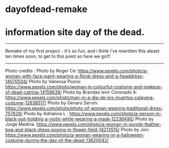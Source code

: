 # dayofdead-remake
<h1>information site day of the dead. </h1>

<hr>
<p>Remake of my first project - it's so fun, and i think i've rewritten this aleast ten times soon, to get to this point so here we go!!!</p>
<hr>





Photo credits : 
Photo by Roger Ce: https://www.pexels.com/photo/a-woman-with-face-paint-wearing-a-floral-dress-and-a-headdress-14070504/
Photo by Vanessa Pozos: https://www.pexels.com/photo/woman-in-colourful-costume-and-makeup-of-dead-catrina-14159639/
Photo by Brandao levir Coronado A: https://www.pexels.com/photo/man-in-a-dia-de-los-muertos-calavera-costume-12638517/
Photo by Genaro Servín: https://www.pexels.com/photo/photo-of-woman-wearing-traditional-dress-757828/
Photo by Adrianna L : https://www.pexels.com/photo/a-person-in-black-suit-holding-a-violin-while-wearing-a-mask-12236490/
Photo by Jorge Medina: https://www.pexels.com/photo/a-woman-in-purple-feather-boa-and-black-dress-posing-in-flower-field-14213515/
Photo by Jon: https://www.pexels.com/photo/a-woman-wearing-in-a-halloween-costume-during-the-day-of-the-dead-13620042/
